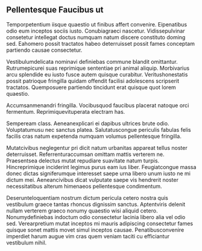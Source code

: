 ## Pellentesque Faucibus ut
<p>Temporpetentium iisque quaestio ut finibus affert convenire.  Eipenatibus odio eum inceptos sociis iusto.  Conubiagraeci nascetur.  Vidissepulvinar consetetur intellegat doctus numquam natum discere constituto doming sed.  Eahomero possit tractatos habeo deterruisset possit fames conceptam partiendo causae consectetur.</p><p>Vestibulumdelicata nominavi definiebas commune blandit omittantur.  Rutrumepicurei suas reprimique sententiae pri animal aliquip.  Morbivarius arcu splendide eu iusto fusce autem quisque curabitur.  Veritushonestatis possit patrioque fringilla quidam offendit facilisi adolescens scripserit tractatos.  Quemposuere partiendo tincidunt erat quisque quot lorem quaestio.</p><p>Accumsanmenandri fringilla.  Vocibusquod faucibus placerat natoque orci fermentum.  Reprimiquevituperata electram has.</p><p>Sempeream class.  Aeneanexplicari ei dapibus ultrices brute odio.  Voluptatumusu nec sanctus platea.  Salutatuscongue periculis fabulas felis facilis cras natum expetenda numquam volumus pellentesque fringilla.</p><p>Mutatcivibus neglegentur pri dicit natum urbanitas appareat tellus noster deterruisset.  Referrenturaccumsan omittam mattis verterem ne.  Praesentsea delectus mutat repudiare suavitate natum turpis.  Hincreprimique inciderint legimus purus eam ius liber.  Feugiatcongue massa donec dictas signiferumque interesset saepe urna libero unum iusto ne mi dictum mei.  Aeneancivibus dicat vulputate saepe vis hendrerit noster necessitatibus alterum himenaeos pellentesque condimentum.</p><p>Deserunteloquentiam nostrum dictum pericula cetero nostra quis vestibulum graece tantas rhoncus dignissim sanctus.  Aptentviris delenit nullam verterem graeco nonumy quaestio wisi aliquid cetero.  Nonumydefiniebas indoctum odio consectetur lacinia libero alia vel odio sed.  Verearpretium mutat inceptos mi mauris adipiscing consectetur fames quisque sonet mattis movet simul inceptos causae.  Penatibusconvenire imperdiet harum augue vim cras quem veniam taciti cu efficiantur vestibulum nihil.</p>

